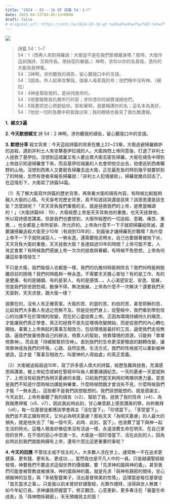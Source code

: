 ```yaml
---
title: "2024 – 03 – 16 QT 詩篇 54：1~7"
date: 2025-04-12T04:45:13+0800
draft: false
# original_url: https://cmtc.tw/2024-03-16-qt-%e8%a9%a9%e7%af%87-54%ef%bc%9a17
---
```


![](/images/qt.jpg)
> 詩篇 54：1\~7  
> 54：1（西弗人來對掃羅說：大衛豈不是在我們那裡藏身嗎？那時，大衛作這訓誨詩，交與伶長。用絲弦的樂器。）神啊，求你以你的名救我，憑你的大能為我伸冤。  
> 54：2神啊，求你聽我的禱告，留心聽我口中的言語。  
> 54：3因為，外人起來攻擊我，強暴人尋索我的命；他們眼中沒有神。（細拉）  
> 54：4神是幫助我的，是扶持我命的。  
> 54：5他要報應我仇敵所行的惡；求你憑你的誠實滅絕他們。  
> 54：6我要把甘心祭獻給你。耶和華啊，我要稱讚你的名；這名本為美好。  
> 54：7他從一切的急難中把我救出來；我的眼睛也看見了我仇敵遭報。

**1.  經文3遍**

**2. 今天默想經文**
詩 54：2 神啊，求你聽我的禱告，留心聽我口中的言語。

**3. 默想分享**
經文背景：今天這段詩篇的背景在撒上22\~23章。大衛逃避掃羅嫉妒的追殺，遇到非利士人來攻擊基伊拉城的人。大衛詢問上帝同意後，打退了非利士人拯救了基伊拉。沒想到這城裏又有人要出賣大衛去密告掃羅，大衛在禱告中得到上帝啟示知道掃羅會下來，而且基伊拉城裏的人也會把他交出去，他便逃到西弗曠野的山地。沒想到西弗人又要密告掃羅去追大衛，正在最危急的時刻幾乎就要抓到了的時候，忽然有使者來報告掃羅說：「非利士人犯境搶掠」，掃羅就撤兵回去了。在這情形下，大衛寫了詩篇54篇。

（1）先了解大衛寫作詩篇的歷史背景，再來看大衛的禱告內容，有時候比較能夠融入大衛的心情。今天查考完歷史背景，真不知道該哭還是該笑？該感恩還是該生氣？怎麼說呢？「天天背負我們重擔的主，就是拯救我們的上帝，是應當稱頌的！」（大衛詩篇68：19），大衛經歷上帝是天天背負他的重擔，也天天拯救他，所以寫詩感恩讚美。但是我們也要想到，大衛所經歷的一切追殺、患難、痛苦、重擔…，也全都是上帝所安排、所允許的。上帝為什麼不一下子就把掃羅給除滅，還要讓掃羅追殺大衛至少10年（有說到13年的），到最後才讓掃羅死於戰場？為什麼上帝不一下子就除滅惡人，一勞永逸，還需要拖泥帶水，自己也要跟著被拖下水，天天背負大衛的重擔，天天拯救大衛？長達超過10年的時間？上帝可能不累，人肯定會累？有時候我們感謝上帝一次次的拯救與眷顧，有時候不免思想，上帝為何讓這些事情發生？

不只是大衛，我們每個人也都是一樣，我們的仇敵何時能夠除去？我們何時能夠脫離目前的困境？我們何時能夠一勞永逸，不需要天天擔心害怕？有的是工作、有的是健康、有的是婚姻、有的是家人、有的是感情…，人心渴望安定、安逸、發展，但是我們卻坐困愁城，動彈不得，無法施展，上帝為什麼不一次解決？還要我們天天面對，天天求救，跟大衛一樣？

說實在的，沒有人有正確答案。大衛的苦、約瑟的苦、約伯的苦，甚至耶穌的苦，比起我們大多數人有過之而無不及。但是從他們身上，從聖經中，我們看到學到信心的功課不在於環境的改變，而在於心靈投靠上帝。正因為環境持續持久的痛苦，才能讓我們真正學會，真正的拯救不是先從環境改變開始，而是從我們的內心轉化開始。事實上上帝興起的萬事互相效力，包括環境是最好的工具，逼使我們走投無路，逼我們放棄倚靠自己的辦法，倚靠人的幫助，倚靠環境的資源，只能夠「單單倚靠神」，而且是「持續緊緊抓住神」。直到我們的生命更深更徹底的翻轉改變，讓倚靠神成為我們的呼吸，心跳、自然反應，生活方式，我們的性格就可以重新被神塑造，這才是「萬事互相效力，叫愛神的人得益處」的真正意義。

（2）大衛被追殺超過10年，寫了許多感人偉大的詩篇，經歷急難與拯救，充滿感恩與讚美，被上帝紀念收納在聖經中叫後人都要誦讀紀念。一天的憂慮一天當就夠了，上帝沒有給我們為明天憂慮的本錢，只給我們當天夠用的嗎哪供應力量。意思是我們不知道什麼時候功課能夠畢業，什麼時候問題才會消失不見，什麼時候我們才能「一勞永逸」，這些都不是我們該想能想的。我們該想能想的，就是感謝主，今天此刻，上帝祢垂聽了我的禱告（v2）、幫助了我，拯救了我的性命（v4）、為我報應伸冤（v5、v7），因此我此時此刻，甘心樂意獻上感恩讚美的祭，向祢敬拜（v6）。每一位基督徒都應該學會與主「活在當下」、「珍惜當下」、「享受當下」。我們並不真正擁有明天，又何必為明天憂慮？那些天天「為明天憂慮」的人最大的損失，就是他失去了「每一個今天、此時、此刻、當下」，他浪費了當下與神一起生活的時光。這種人簡直好像從來沒有活過一樣，永遠浪費生命在明天、在自己掌控的世界，在不信的惡心中空渡一生。大衛是一個珍惜當下、活在此刻的人，因為此時此刻我們就能夠擁有上帝，還有什麼比這更重要的事呢？

**4. 今天的回應**
不管信主或不信主的人，大多數人活在世上，通常無一不在追求更健康、更有錢、更有名、更成功…，當然我也是平凡人中的一員。只是越讀聖經越發現，神要我們不要追求這個世界的價值觀，要「先求神的國與神的義」，甚至我們可能會被管教或被煉淨。神的國與神的義，就是先求「與神有親密的關係，甘心順服神的旨意」與「多結聖靈果子，活出基督榮美的性情」，這理當是每位基督徒「首先當求之事」。只是我以前未曾好好讀聖經，光靠作禮拜，活得與世人無異！如今年紀已長，求神讓我把握當下，修正觀念、心意更新，更多專注在「屬靈生命成長」及「與神關係親密」，天天預備見主的面！

